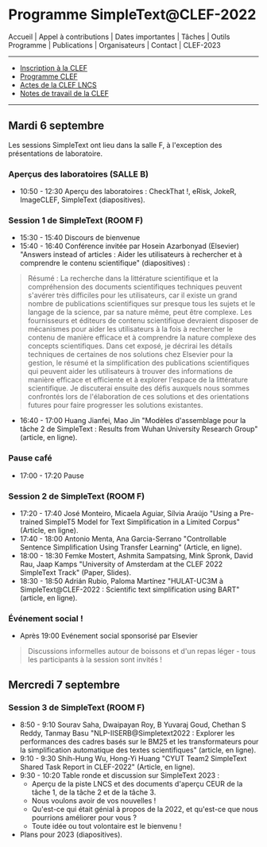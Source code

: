 # Programme SimpleText@CLEF-2022


Accueil | Appel à contributions | Dates importantes | Tâches | Outils Programme | Publications | Organisateurs | Contact | CLEF-2023


------------------------------------------------------------

* [Inscription à la CLEF](https://clef2022.clef-initiative.eu/index.php?page=Pages/conferenceRegistration.html)
* [Programme CLEF](https://clef2022.clef-initiative.eu/index.php?page=Pages/programme.html)
* [Actes de la CLEF LNCS](https://link.springer.com/book/10.1007/978-3-031-13643-6)
* [Notes de travail de la CLEF](http://ceur-ws.org/Vol-3180/)

------------------------------------------------------------
## Mardi 6 septembre 

Les sessions SimpleText ont lieu dans la salle F, à l'exception des présentations de laboratoire.

### Aperçus des laboratoires (SALLE B)
* 10:50 - 12:30 Aperçu des laboratoires : CheckThat !, eRisk, JokeR, ImageCLEF, SimpleText (diapositives).

### Session 1 de SimpleText (ROOM F)

* 15:30 - 15:40 Discours de bienvenue 
* 15:40 - 16:40 Conférence invitée par Hosein Azarbonyad (Elsevier) "Answers instead of articles : Aider les utilisateurs à rechercher et à comprendre le contenu scientifique" (diapositives) : 

> Résumé : La recherche dans la littérature scientifique et la compréhension des documents scientifiques techniques peuvent s'avérer très difficiles pour les utilisateurs, car il existe un grand nombre de publications scientifiques sur presque tous les sujets et le langage de la science, par sa nature même, peut être complexe. Les fournisseurs et éditeurs de contenu scientifique devraient disposer de mécanismes pour aider les utilisateurs à la fois à rechercher le contenu de manière efficace et à comprendre la nature complexe des concepts scientifiques. Dans cet exposé, je décrirai les détails techniques de certaines de nos solutions chez Elsevier pour la gestion, le résumé et la simplification des publications scientifiques qui peuvent aider les utilisateurs à trouver des informations de manière efficace et efficiente et à explorer l'espace de la littérature scientifique. Je discuterai ensuite des défis auxquels nous sommes confrontés lors de l'élaboration de ces solutions et des orientations futures pour faire progresser les solutions existantes.

* 16:40 - 17:00 Huang Jianfei, Mao Jin "Modèles d'assemblage pour la tâche 2 de SimpleText : Results from Wuhan University Research Group" (article, en ligne).

### Pause café
* 17:00 - 17:20 Pause

### Session 2 de SimpleText (ROOM F)

* 17:20 - 17:40 José Monteiro, Micaela Aguiar, Sílvia Araújo "Using a Pre-trained SimpleT5 Model for Text Simplification in a Limited Corpus" (Article, en ligne).
* 17:40 - 18:00 Antonio Menta, Ana Garcia-Serrano "Controllable Sentence Simplification Using Transfer Learning" (Article, en ligne).
* 18:00 - 18:30 Femke Mostert, Ashmita Sampatsing, Mink Spronk, David Rau, Jaap Kamps "University of Amsterdam at the CLEF 2022 SimpleText Track" (Paper, Slides).
* 18:30 - 18:50 Adrián Rubio, Paloma Martínez "HULAT-UC3M à SimpleText@CLEF-2022 : Scientific text simplification using BART" (article, en ligne).

### Événement social !

* Après 19:00 Evénement social sponsorisé par Elsevier  

> Discussions informelles autour de boissons et d'un repas léger - tous les participants à la session sont invités !

## Mercredi 7 septembre 

### Session 3 de SimpleText (ROOM F)

* 8:50 - 9:10 Sourav Saha, Dwaipayan Roy, B Yuvaraj Goud, Chethan S Reddy, Tanmay Basu "NLP-IISERB@Simpletext2022 : Explorer les performances des cadres basés sur le BM25 et les transformateurs pour la simplification automatique des textes scientifiques" (article, en ligne).
* 9:10 - 9:30 Shih-Hung Wu, Hong-Yi Huang "CYUT Team2 SimpleText Shared Task Report in CLEF-2022" (Article, en ligne).
* 9:30 - 10:20 Table ronde et discussion sur SimpleText 2023 :
    * Aperçu de la piste LNCS et des documents d'aperçu CEUR de la tâche 1, de la tâche 2 et de la tâche 3. 
    * Nous voulons avoir de vos nouvelles !
    * Qu'est-ce qui était génial à propos de la 2022, et qu'est-ce que nous pourrions améliorer pour vous ?
    * Toute idée ou tout volontaire est le bienvenu !
* Plans pour 2023 (diapositives).
